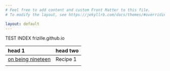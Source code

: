```yaml
---
# Feel free to add content and custom Front Matter to this file.
# To modify the layout, see https://jekyllrb.com/docs/themes/#overriding-theme-defaults

layout: default
---
```


TEST INDEX
frizille.github.io

| head 1              | head two          |
|:--------------------|:----------------------------|
|[on being nineteen](./_posts/2011-07-29-on-being-nineteen.md) | Recipe 1        |
|||
